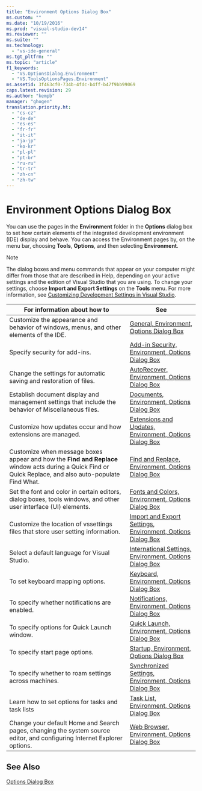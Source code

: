 ```yaml
---
title: "Environment Options Dialog Box"
ms.custom: ""
ms.date: "10/19/2016"
ms.prod: "visual-studio-dev14"
ms.reviewer: ""
ms.suite: ""
ms.technology: 
  - "vs-ide-general"
ms.tgt_pltfrm: ""
ms.topic: "article"
f1_keywords: 
  - "VS.OptionsDialog.Environment"
  - "VS.ToolsOptionsPages.Environment"
ms.assetid: 3f463cf0-734b-4fdc-b4ff-b47f9bb99069
caps.latest.revision: 29
ms.author: "kempb"
manager: "ghogen"
translation.priority.ht: 
  - "cs-cz"
  - "de-de"
  - "es-es"
  - "fr-fr"
  - "it-it"
  - "ja-jp"
  - "ko-kr"
  - "pl-pl"
  - "pt-br"
  - "ru-ru"
  - "tr-tr"
  - "zh-cn"
  - "zh-tw"
---
```

# Environment Options Dialog Box
You can use the pages in the **Environment** folder in the **Options** dialog box to set how certain elements of the integrated development environment (IDE) display and behave. You can access the Environment pages by, on the menu bar, choosing **Tools**, **Options**, and then selecting **Environment**.  
  
> [!NOTE]
>  The dialog boxes and menu commands that appear on your computer might differ from those that are described in Help, depending on your active settings and the edition of Visual Studio that you are using. To change your settings, choose **Import and Export Settings** on the **Tools** menu. For more information, see [Customizing Development Settings in Visual Studio](http://msdn.microsoft.com/en-us/22c4debb-4e31-47a8-8f19-16f328d7dcd3).  
  
|For information about how to|See|  
|----------------------------------|---------|  
|Customize the appearance and behavior of windows, menus, and other elements of the IDE.|[General, Environment, Options Dialog Box](../../ide/reference/general--environment--options-dialog-box.md)|  
|Specify security for add-ins.|[Add-in Security, Environment, Options Dialog Box](../Topic/Add-in%20Security,%20Environment,%20Options%20Dialog%20Box.md)|  
|Change the settings for automatic saving and restoration of files.|[AutoRecover, Environment, Options Dialog Box](../../ide/reference/autorecover--environment--options-dialog-box.md)|  
|Establish document display and management settings that include the behavior of Miscellaneous files.|[Documents, Environment, Options Dialog Box](../../ide/reference/documents--environment--options-dialog-box.md)|  
|Customize how updates occur and how extensions are managed.|[Extensions and Updates, Environment, Options Dialog Box](../../ide/reference/extensions-and-updates--environment--options-dialog-box.md)|  
|Customize when message boxes appear and how the **Find and Replace** window acts during a Quick Find or Quick Replace, and also auto-populate Find What.|[Find and Replace, Environment, Options Dialog Box](../../ide/reference/find-and-replace--environment--options-dialog-box.md)|  
|Set the font and color in certain editors, dialog boxes, tools windows, and other user interface (UI) elements.|[Fonts and Colors, Environment, Options Dialog Box](../../ide/reference/fonts-and-colors--environment--options-dialog-box.md)|  
|Customize the location of vssettings files that store user setting information.|[Import and Export Settings, Environment, Options Dialog Box](../../ide/reference/import-and-export-settings--environment--options-dialog-box.md)|  
|Select a default language for Visual Studio.|[International Settings, Environment, Options Dialog Box](../../ide/reference/international-settings--environment--options-dialog-box.md)|  
|To set keyboard mapping options.|[Keyboard, Environment, Options Dialog Box](../../ide/reference/keyboard--environment--options-dialog-box.md)|  
|To specify whether notifications are enabled.|[Notifications, Environment, Options Dialog Box](../../ide/reference/notifications--environment--options-dialog-box.md)|  
|To specify options for Quick Launch window.|[Quick Launch, Environment, Options Dialog Box](../../ide/reference/quick-launch--environment--options-dialog-box.md)|  
|To specify start page options.|[Startup, Environment, Options Dialog Box](../../ide/reference/startup--environment--options-dialog-box.md)|  
|To specify whether to roam settings across machines.|[Synchronized Settings, Environment, Options Dialog Box](../../ide/reference/synchronized-settings--environment--options-dialog-box.md)|  
|Learn how to set options for tasks and task lists|[Task List, Environment, Options Dialog Box](../../ide/reference/task-list--environment--options-dialog-box.md)|  
|Change your default Home and Search pages, changing the system source editor, and configuring Internet Explorer options.|[Web Browser, Environment, Options Dialog Box](../../ide/reference/web-browser--environment--options-dialog-box.md)|  
  
## See Also  
 [Options Dialog Box](../../ide/reference/options-dialog-box--visual-studio-.md)